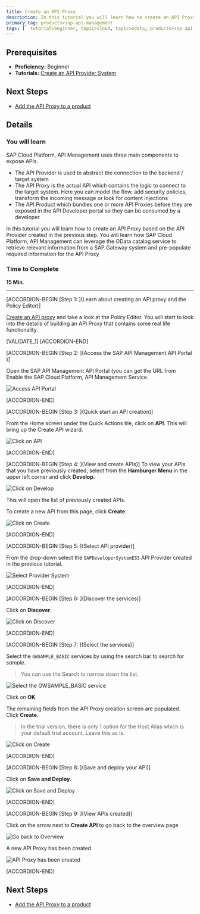 ```yaml
---
title: Create an API Proxy
description: In this tutorial you will learn how to create an API Proxy. You will learn how SAP Cloud Platform, API Management can leverage the OData catalog service to retrieve relevant information from a SAP Gateway system and pre-populate required information for the API Proxy
primary_tag: products>sap-api-management
tags: [  tutorial>beginner, topic>cloud, topic>odata, products>sap-api-management, products>sap-cloud-platform, products>sap-gateway ]
---
```

## Prerequisites  
- **Proficiency:** Beginner
- **Tutorials:**  [Create an API Provider System](https://www.sap.com/developer/tutorials/hcp-apim-create-provider.html)

## Next Steps
- [Add the API Proxy to a product](https://www.sap.com/developer/tutorials/hcp-apim-create-product.html)


## Details
### You will learn  
SAP Cloud Platform, API Management uses three main components to expose APIs.
- The API Provider is used to abstract the connection to the backend / target system
- The API Proxy is the actual API which contains the logic to connect to the target system. Here you can model the flow, add security policies, transform the incoming message or look for content injections
- The API Product which bundles one or more API Proxies before they are exposed in the API Developer portal so they can be consumed by a developer

In this tutorial you will learn how to create an API Proxy based on the API Provider created in the previous step. You will learn how SAP Cloud Platform, API Management can leverage the OData catalog service to retrieve relevant information from a SAP Gateway system and pre-populate required information for the API Proxy

### Time to Complete
**15 Min**.

---

[ACCORDION-BEGIN [Step 1: ](Learn about creating an API proxy and the Policy Editor)]

[Create an API proxy](https://blogs.sap.com/2016/06/22/part-6-overview-of-api-proxy-policies/) and take a look at the Policy Editor. You will start to look into the details of building an API Proxy that contains some real life functionality.

[VALIDATE_1]
[ACCORDION-END]

[ACCORDION-BEGIN [Step 2: ](Access the SAP API Management API Portal )]

Open the SAP API Management API Portal (you can get the URL from Enable the SAP Cloud Platform, API Management Service.

![Access API Portal](01-access_api_portal.png)


[ACCORDION-END]

[ACCORDION-BEGIN [Step 3: ](Quick start an API creation)]

From the Home screen under the Quick Actions tile, click on **API**. This will bring up the Create API wizard.

![Click on API](02-API.png)


[ACCORDION-END]

[ACCORDION-BEGIN [Step 4: ](View and create APIs)]
To view your APIs that you have previously created, select from the **Hamburger Menu** in the upper left corner and click **Develop**.

![Click on Develop](03-manage.png)

This will open the list of previously created APIs.

To create a new API from this page, click **Create**.

![Click on Create](04-CreateAPI.png)


[ACCORDION-END]

[ACCORDION-BEGIN [Step 5: ](Select API provider)]

From the drop-down select the `SAPDeveloperSystemES5` API Provider created in the previous tutorial.

![Select Provider System](05-API_Provider.png)


[ACCORDION-END]

[ACCORDION-BEGIN [Step 6: ](Discover the services)]

Click on **Discover**.

![Click on Discover](06-Discover.png)


[ACCORDION-END]

[ACCORDION-BEGIN [Step 7: ](Select the services)]

Select the `GWSAMPLE_BASIC` services by using the search bar to search for _sample_.

> You can use the Search to narrow down the list.

![Select the GWSAMPLE_BASIC service](07-Sample-OK.png)

Click on **OK**.

The remaining fields from the API Proxy creation screen are populated. Click **Create**.

> In the trial version, there is only 1 option for the Host Alias which is your default trial account. Leave this as is.

![Click on Create](08-Create.png)


[ACCORDION-END]

[ACCORDION-BEGIN [Step 8: ](Save and deploy your API)]

Click on **Save and Deploy**.

![Click on Save and Deploy](09-SaveAndDeploy.png)


[ACCORDION-END]

[ACCORDION-BEGIN [Step 9: ](View APIs created)]

Click on the arrow next to **Create API** to go back to the overview page

![Go back to Overview](10-GoBackToOverview.png)

A new API Proxy has been created

![API Proxy has been created](11-Overview.png)


[ACCORDION-END]


## Next Steps
- [Add the API Proxy to a product](https://www.sap.com/developer/tutorials/hcp-apim-create-product.html)
